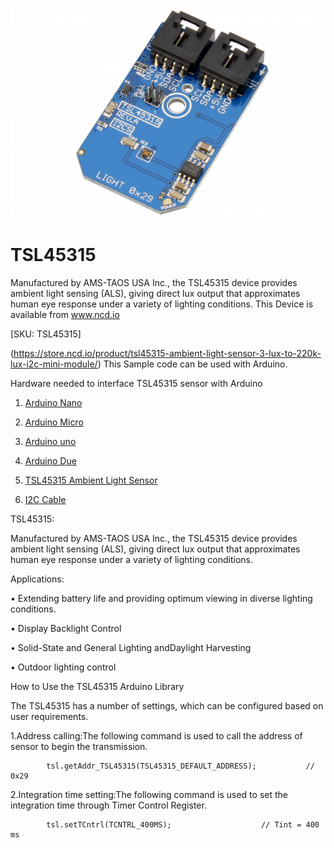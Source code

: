 [![TSL45315](TSL45315_I2C.png)](https://store.ncd.io/product/tsl45315-ambient-light-sensor-3-lux-to-220k-lux-i2c-mini-module/)

# TSL45315

Manufactured by AMS-TAOS USA Inc., the TSL45315 device provides ambient light sensing (ALS), giving direct lux output that approximates human eye response under a variety of lighting conditions.
This Device is available from www.ncd.io 

[SKU: TSL45315]

(https://store.ncd.io/product/tsl45315-ambient-light-sensor-3-lux-to-220k-lux-i2c-mini-module/)
This Sample code can be used with Arduino.

Hardware needed to interface TSL45315 sensor with Arduino

1. <a href="https://store.ncd.io/product/i2c-shield-for-arduino-nano/">Arduino Nano</a>

2. <a href="https://store.ncd.io/product/i2c-shield-for-arduino-micro-with-i2c-expansion-port/">Arduino Micro</a>

3. <a href="https://store.ncd.io/product/i2c-shield-for-arduino-uno/">Arduino uno</a>

4. <a href="https://store.ncd.io/product/dual-i2c-shield-for-arduino-due-with-modular-communications-interface/">Arduino Due</a>

5. <a href="https://store.ncd.io/product/tsl45315-ambient-light-sensor-3-lux-to-220k-lux-i2c-mini-module/">TSL45315 Ambient Light Sensor</a>

6. <a href="https://store.ncd.io/product/i%C2%B2c-cable/">I2C Cable</a>

TSL45315:

Manufactured by AMS-TAOS USA Inc., the TSL45315 device provides ambient light sensing (ALS), giving direct lux output that approximates human eye response under a variety of lighting conditions.

Applications:

• Extending battery life and providing optimum viewing in diverse lighting conditions.

• Display Backlight Control

• Solid-State and General Lighting andDaylight Harvesting

• Outdoor lighting control

How to Use the TSL45315 Arduino Library

The TSL45315 has a number of settings, which can be configured based on user requirements.
          
1.Address calling:The following command is used to call the address of sensor to begin the transmission.           
          
            tsl.getAddr_TSL45315(TSL45315_DEFAULT_ADDRESS);           // 0x29

2.Integration time setting:The following command is used to set the integration time through Timer Control Register.

            tsl.setTCntrl(TCNTRL_400MS);                    // Tint = 400 ms
                   
